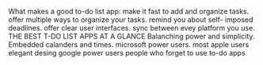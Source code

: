 What makes a good to-do list app:
make it fast to add and organize tasks.
offer multiple ways to organize your tasks.
remind you about self- imposed deadlines.
offer clear user interfaces.
sync between evey platform you use.
THE BEST T-DO LIST APPS AT A GLANCE
Balanching power and simplicity.
Embedded calanders and times.
microsoft power users.
most apple users
elegant desing
google power users
people who forget to use to-do apps
